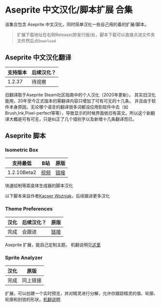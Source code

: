 # Aseprite 中文汉化/脚本扩展 合集

该集合包含 Aseprite 中文汉化，同时简单汉化一些自己用的着的扩展/脚本。
> 扩展下载地址在右侧Release(即发行版)处，脚本下载可以直接点进文件夹文件然后点`Download`

## Aseprite 中文汉化翻译

|支持版本|后续汉化？|
|--|--|
|1.2.37|待观察|

旧翻译取于Aseprite Steam社区指南中的个人汉化（2020年更新）。
其实旧汉化能用，20年至今正式版本的需翻译内容只增加了可有可无的十几条。
并且由于软件本身原因，无论哪个语言的翻译很多词都没应用到软件中去（如Brush,Ink,Pixel-perfect等等），导致显示的时候界面依旧有英文。所以这个新翻译大概是可有可无，只是纠正了几个错别字以及新增十几条翻译而已。


## Aseprite 脚本

### Isometric Box
|支持最低|B站|原版|
|--|--|--|
|1.2.10Beta2|[视频](https://www.bilibili.com/video/BV1XA4y1o7wK)|[链接](https://darkwark.itch.io/isobox-for-aseprite)|

快速绘制等距盒体生成器的脚本汉化

以下脚本来自作者[Kacper Woźniak](thkaspar.itch.io)，后续跟进更多汉化

### Theme Preferences

|汉化|后续汉化？|原版|
|--|--|--|
|完成|会跟进|[链接](https://github.com/thkwznk/aseprite-scripts#theme-preferences)|

Aseprite 扩展，能自己定制主题。
机翻说明见[这里](./Theme%20Preferences/README.md)

### Sprite Analyzer

|汉化|原版|
|--|--|
|完成|同上链接|

扩展，可以创建一个实时预览，并对精灵进行分解，允许你跟踪精灵的值、轮廓、轮廓和封锁的形状。[机翻说明](./Sprite%20Analyzer/README.md)